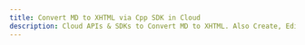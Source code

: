 ---title: Convert MD to XHTML via Cpp SDK in Clouddescription: Cloud APIs & SDKs to Convert MD to XHTML. Also Create, Edit & Render Microsoft Word & OpenOffice documents in the Cloud.---